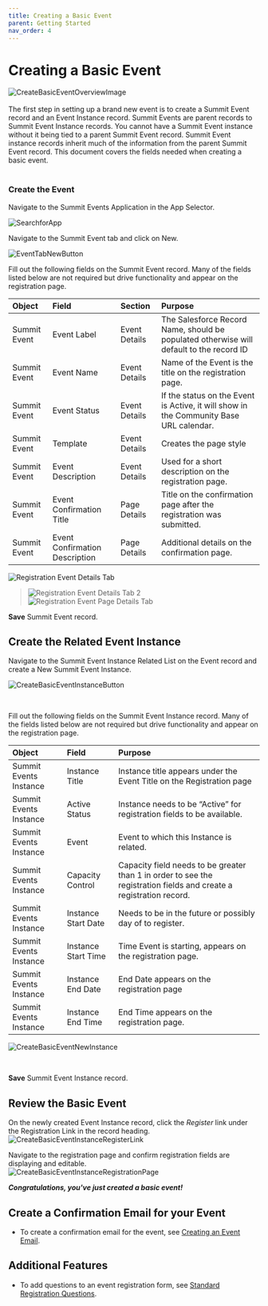 ```yaml
---
title: Creating a Basic Event
parent: Getting Started
nav_order: 4
---
```


# Creating a Basic Event

![CreateBasicEventOverviewImage](images/CreateBasicEvent_Overview.png)  
<br/>
The first step in setting up a brand new event is to create a Summit Event record and an Event Instance record.  Summit Events are parent records to Summit Event Instance records.  You cannot have a Summit Event instance without it being tied to a parent Summit Event record.  Summit Event instance records inherit much of the information from the parent Summit Event record.  This document covers the fields needed when creating a basic event.
<br/>
<br/>


### Create the Event

Navigate to the Summit Events Application in the App Selector.

![SearchforApp](images/SearchforSummitEventsApp.png)

Navigate to the Summit Event tab and click on New.

![EventTabNewButton](images/CreateBasicEvent_NewEventButton.png)

Fill out the following fields on the Summit Event record.  Many of the fields listed below are not required but drive functionality and appear on the registration page.

| Object       | Field        | Section       | Purpose    |     
| :---         | :---         | :---          | :---       |
| Summit Event | Event Label  | Event Details | The Salesforce Record Name, should be populated otherwise will default to the record ID|
| Summit Event | Event Name   | Event Details | Name of the Event is the title on the registration page.|
| Summit Event| Event Status |Event Details | If the status on the Event is Active, it will show in the Community Base URL calendar.|
| Summit Event | Template | Event Details | Creates the page style |
| Summit Event | Event Description | Event Details | Used for a short description on the registration page.|
| Summit Event | Event Confirmation Title| Page Details | Title on the confirmation page after the registration was submitted. |
| Summit Event | Event Confirmation Description | Page Details | Additional details on the confirmation page.|

![Registration Event Details Tab](https://github.com/user-attachments/assets/3abb31be-eb6a-475e-bddd-5cd77126eada)

> ![Registration Event Details Tab 2](https://github.com/user-attachments/assets/1d564429-bc97-4db9-8857-2a8d1ca0df49)
![Registration Event Page Details Tab](https://github.com/user-attachments/assets/1a695541-69c2-45da-82d7-085ef3566365)

**Save** Summit Event record.

## Create the Related Event Instance
Navigate to the Summit Event Instance Related List on the Event record and create a New Summit Event Instance.

![CreateBasicEventInstanceButton](images/CreateBasicEvent_NewInstanceButton.png)

<br/>

Fill out the following fields on the Summit Event Instance record. Many of the fields listed below are not required but drive functionality and appear on the registration page.


| Object       | Field        | Purpose    |     
| :---         | :---         |  :---       |
| Summit Events Instance | Instance Title | Instance title appears under the Event Title on the Registration page |
| Summit Events Instance | Active Status | Instance needs to be “Active” for registration fields to be available. |
| Summit Events Instance | Event | Event to which this Instance is related. |
| Summit Events Instance | Capacity Control | Capacity field needs to be greater than 1 in order to see the registration fields and create a registration record.|
| Summit Events Instance | Instance Start Date | Needs to be in the future or possibly day of to register. |
| Summit Events Instance | Instance Start Time | Time Event is starting, appears on the registration page. |
| Summit Events Instance | Instance End Date | End Date appears on the registration page|
| Summit Events Instance | Instance End Time | End Time appears on the registration page.|

![CreateBasicEventNewInstance](images/CreateBasicEvent_EventInstanceScreen1.png)

<br/>

**Save** Summit Event Instance record.

## Review the Basic Event
On the newly created Event Instance record,  click the *Register* link under the Registration Link in the record heading.  
![CreateBasicEventInstanceRegisterLink](images/CreateBasicEvent_EventInstanceScreen2.png)

Navigate to the registration page and confirm registration fields are displaying and editable.  
![CreateBasicEventInstanceRegistrationPage](images/CreateBasicEvent_EventInstanceScreen3.png)

***Congratulations, you've just created a basic event!***

## Create a Confirmation Email for your Event
- To create a confirmation email for the event, see [Creating an Event Email](https://sfdo-community-sprints.github.io/summit-events-app-documentation/docs/standard-features/create-event-email/create-event-email/).

## Additional Features
- To add questions to an event registration form, see [Standard Registration Questions](https://sfdo-community-sprints.github.io/summit-events-app-documentation/docs/standard-features/standard-reg-questions/).


